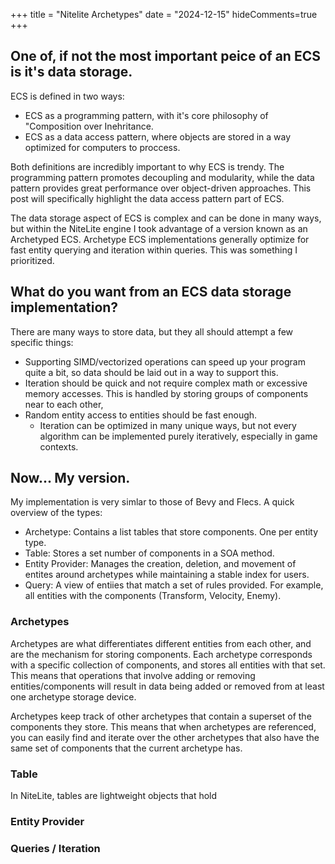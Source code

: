 +++
title = "Nitelite Archetypes"
date = "2024-12-15"
hideComments=true
+++

## One of, if not the most important peice of an ECS is it's data storage.

ECS is defined in two ways:
- ECS as a programming pattern, with it's core philosophy of "Composition over Inehritance.
- ECS as a data access pattern, where objects are stored in a way optimized for computers to proccess.

Both definitions are incredibly important to why ECS is trendy. The programming pattern promotes decoupling and modularity, while the data pattern provides great performance over object-driven approaches. This post will specifically highlight the data access pattern part of ECS.

The data storage aspect of ECS is complex and can be done in many ways, but within the NiteLite engine I took advantage of a version known as an Archetyped ECS. Archetype ECS implementations generally optimize for fast entity querying and iteration within queries. This was something I prioritized.

## What do you want from an ECS data storage implementation?

There are many ways to store data, but they all should attempt a few specific things:
- Supporting SIMD/vectorized operations can speed up your program quite a bit, so data should be laid out in a way to support this.
- Iteration should be quick and not require complex math or excessive memory accesses. This is handled by storing groups of components near to each other,
- Random entity access to entities should be fast enough. 
    - Iteration can be optimized in many unique ways, but not every algorithm can be implemented purely iteratively, especially in game contexts. 

## Now... My version.

My implementation is very simlar to those of Bevy and Flecs. A quick overview of the types:
- Archetype: Contains a list tables that store components. One per entity type.
- Table: Stores a set number of components in a SOA method.
- Entity Provider: Manages the creation, deletion, and movement of entites around archetypes while maintaining a stable index for users.
- Query: A view of entiies that match a set of rules provided. For example, all entities with the components (Transform, Velocity, Enemy).

### Archetypes

Archetypes are what differentiates different entities from each other, and are the mechanism for storing components. Each archetype corresponds with a specific collection of components, and stores all entities with that set. This means that operations that involve adding or removing entities/components will result in data being added or removed from at least one archetype storage device.

Archetypes keep track of other archetypes that contain a superset of the components they store. This means that when archetypes are referenced, you can easily find and iterate over the other archetypes that also have the same set of components that the current archetype has.

### Table

In NiteLite, tables are lightweight objects that hold 

### Entity Provider

### Queries / Iteration